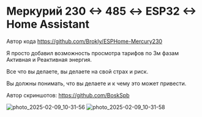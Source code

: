 # Меркурий 230 <-> 485 <-> ESP32 <-> Home Assistant

Автор кода https://github.com/Brokly/ESPHome-Mercury230

Я просто добавил возможность просмотра тарифов по 3м фазам Активная и Реактивная энергия.

Все что вы делаете, вы делаете на свой страх и риск. 

Вы должны понимать, что вы делаете и к чему это может привести.


Автор скриншотов: https://github.com/BoskSpb

![photo_2025-02-09_10-31-56](https://github.com/user-attachments/assets/85714676-84de-46d2-a6fe-c8626f6c4bb0) ![photo_2025-02-09_10-31-58](https://github.com/user-attachments/assets/bc1ad3c3-757e-4c21-a41e-9b829d74122c)
